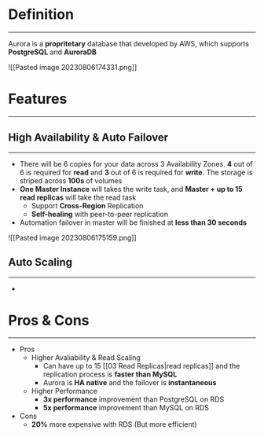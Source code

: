 # Definition
---

Aurora is a **propritetary** database that developed by AWS, which supports **PostgreSQL** and **AuroraDB**

![[Pasted image 20230806174331.png]]

# Features
---

## High Availability & Auto Failover
---

* There will be 6 copies for your data across 3 Availability Zones. **4** out of 6 is required for **read** and **3** out of 6 is required for **write**. The storage is striped across **100s** of volumes
* **One Master Instance** will takes the write task, and **Master + up to 15 read replicas** will take the read task
	* Support **Cross-Region** Replication
	* **Self-healing** with peer-to-peer replication
* Automation failover in master will be finished at **less than 30 seconds**

![[Pasted image 20230806175159.png]]

## Auto Scaling
---

* 

# Pros & Cons
---

* Pros
	* Higher Avaliability & Read Scaling
		* Can have up to 15 [[03 Read Replicas|read replicas]] and the replication process is **faster than MySQL**
		* Aurora is **HA native** and the failover is **instantaneous**
	* Higher Performance
		* **3x performance** improvement than PostgreSQL on RDS
		* **5x performance** improvement than MySQL on RDS
* Cons
	* **20%** more expensive with RDS (But more efficient)